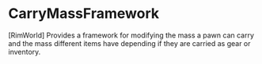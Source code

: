 # CarryMassFramework
[RimWorld] Provides a framework for modifying the mass a pawn can carry and the mass different items have depending if they are carried as gear or inventory.
